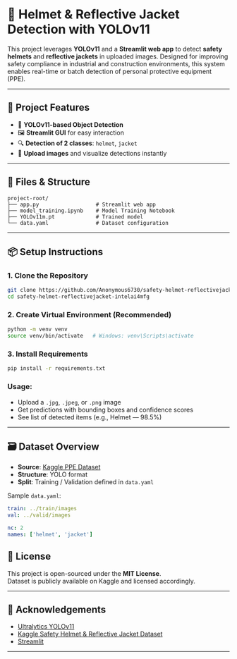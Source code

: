 
# 🦺 Helmet & Reflective Jacket Detection with YOLOv11

This project leverages **YOLOv11** and a **Streamlit web app** to detect **safety helmets** and **reflective jackets** in uploaded images. Designed for improving safety compliance in industrial and construction environments, this system enables real-time or batch detection of personal protective equipment (PPE).

---

## 🚧 Project Features

- 🧠 **YOLOv11-based Object Detection**
- 🖼 **Streamlit GUI** for easy interaction
- 🔍 **Detection of 2 classes**: `helmet`, `jacket`
- 📸 **Upload images** and visualize detections instantly

---

## 📁 Files & Structure

```
project-root/
├── app.py                  # Streamlit web app
├── model_training.ipynb    # Model Training Notebook
├── YOLOv11m.pt             # Trained model
└── data.yaml               # Dataset configuration

```

---

## 📦 Setup Instructions

### 1. Clone the Repository

```bash
git clone https://github.com/Anonymous6730/safety-helmet-reflectivejacket-intelai4mfg
cd safety-helmet-reflectivejacket-intelai4mfg
```

### 2. Create Virtual Environment (Recommended)

```bash
python -m venv venv
source venv/bin/activate   # Windows: venv\Scripts\activate
```

### 3. Install Requirements

```bash
pip install -r requirements.txt
```
### Usage:

- Upload a `.jpg`, `.jpeg`, or `.png` image
- Get predictions with bounding boxes and confidence scores
- See list of detected items (e.g., Helmet — 98.5%)

---

## 🗃 Dataset Overview

- **Source**: [Kaggle PPE Dataset](https://www.kaggle.com/datasets/niravnaik/safety-helmet-and-reflective-jacket)
- **Structure**: YOLO format
- **Split**: Training / Validation defined in `data.yaml`

Sample `data.yaml`:

```yaml
train: ../train/images
val: ../valid/images

nc: 2
names: ['helmet', 'jacket']
```

## 🧾 License

This project is open-sourced under the **MIT License**.  
Dataset is publicly available on Kaggle and licensed accordingly.

---

## 🙌 Acknowledgements

- [Ultralytics YOLOv11](https://github.com/ultralytics/ultralytics)
- [Kaggle Safety Helmet & Reflective Jacket Dataset](https://www.kaggle.com/datasets/niravnaik/safety-helmet-and-reflective-jacket)
- [Streamlit](https://streamlit.io/)

---
